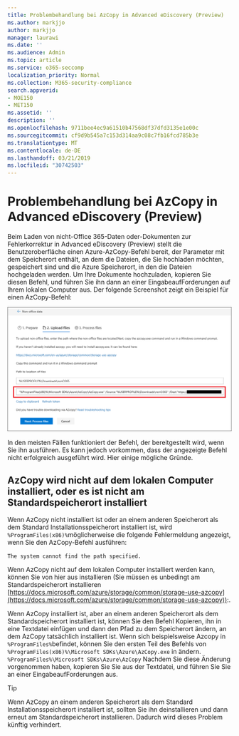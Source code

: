 ```yaml
---
title: Problembehandlung bei AzCopy in Advanced eDiscovery (Preview)
ms.author: markjjo
author: markjjo
manager: laurawi
ms.date: ''
ms.audience: Admin
ms.topic: article
ms.service: o365-seccomp
localization_priority: Normal
ms.collection: M365-security-compliance
search.appverid:
- MOE150
- MET150
ms.assetid: ''
description: ''
ms.openlocfilehash: 9711bee4ec9a61510b47568df37dfd3135e1e00c
ms.sourcegitcommit: cf9d9b545a7c153d314aa9c08c7fb16fcd785b3e
ms.translationtype: MT
ms.contentlocale: de-DE
ms.lasthandoff: 03/21/2019
ms.locfileid: "30742503"
---
```

# <a name="troubleshoot-azcopy-in-advanced-ediscovery-preview"></a>Problembehandlung bei AzCopy in Advanced eDiscovery (Preview)

Beim Laden von nicht-Office 365-Daten oder-Dokumenten zur Fehlerkorrektur in Advanced eDiscovery (Preview) stellt die Benutzeroberfläche einen Azure-AzCopy-Befehl bereit, der Parameter mit dem Speicherort enthält, an dem die Dateien, die Sie hochladen möchten, gespeichert sind und die Azure Speicherort, in den die Dateien hochgeladen werden. Um Ihre Dokumente hochzuladen, kopieren Sie diesen Befehl, und führen Sie ihn dann an einer EingabeaufForderungen auf Ihrem lokalen Computer aus.  Der folgende Screenshot zeigt ein Beispiel für einen AzCopy-Befehl:

![Hochladen nicht-Office 365-Dateien](../media/46ba68f6-af11-4e70-bb91-5fc7973516e3.png)

In den meisten Fällen funktioniert der Befehl, der bereitgestellt wird, wenn Sie ihn ausführen. Es kann jedoch vorkommen, dass der angezeigte Befehl nicht erfolgreich ausgeführt wird. Hier einige mögliche Gründe.

## <a name="azcopy-isnt-installed-on-the-local-computer-or-its-not-installed-in-the-default-location"></a>AzCopy wird nicht auf dem lokalen Computer installiert, oder es ist nicht am Standardspeicherort installiert

Wenn AzCopy nicht installiert ist oder an einem anderen Speicherort als dem Standard Installationsspeicherort installiert ist, wird `%ProgramFiles(x86)%`möglicherweise die folgende Fehlermeldung angezeigt, wenn Sie den AzCopy-Befehl ausführen:

    The system cannot find the path specified.

Wenn AzCopy nicht auf dem lokalen Computer installiert werden kann, können Sie von hier aus installieren (Sie müssen es unbedingt am Standardspeicherort installieren [https://docs.microsoft.com/azure/storage/common/storage-use-azcopy](https://docs.microsoft.com/azure/storage/common/storage-use-azcopy)):.


Wenn AzCopy installiert ist, aber an einem anderen Speicherort als dem Standardspeicherort installiert ist, können Sie den Befehl Kopieren, ihn in eine Textdatei einfügen und dann den Pfad zu dem Speicherort ändern, an dem AzCopy tatsächlich installiert ist. Wenn sich beispielsweise Azcopy in `%ProgramFiles%`befindet, können Sie den ersten Teil des Befehls von `%ProgramFiles(x86)%\Microsoft SDKs\Azure\AzCopy.exe` in ändern. `%ProgramFiles%\Microsoft SDKs\Azure\AzCopy` Nachdem Sie diese Änderung vorgenommen haben, kopieren Sie Sie aus der Textdatei, und führen Sie Sie an einer EingabeaufForderungen aus.

> [!TIP]
> Wenn AzCopy an einem anderen Speicherort als dem Standard Installationsspeicherort installiert ist, sollten Sie ihn deinstallieren und dann erneut am Standardspeicherort installieren. Dadurch wird dieses Problem künftig verhindert.